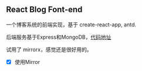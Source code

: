 ## React Blog Font-end

一个博客系统的前端实现，基于 create-react-app, antd.

后端服务基于Express和MongoDB，[代码地址](https://github.com/zhangyu921/cnode-back-end)

试用了 mirrorx，感觉还是很好用的。

- [x] 使用Mirror

